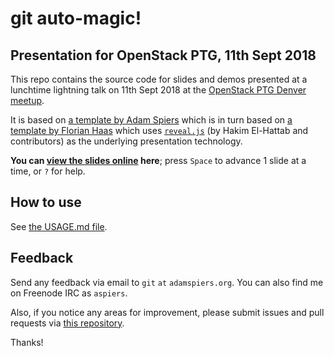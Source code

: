 # git auto-magic!

## Presentation for OpenStack PTG, 11th Sept 2018

This repo contains the source code for slides and demos presented at a
lunchtime lightning talk on 11th Sept 2018 at the [OpenStack PTG Denver
meetup](https://www.openstack.org/ptg).

It is based on
[a template by Adam Spiers](https://github.com/aspiers/presentation-template/)
which is in turn based on
[a template by Florian Haas](https://github.com/fghaas/presentation-template/)
which uses [`reveal.js`](https://github.com/hakimel/reveal.js/) (by
Hakim El-Hattab and contributors) as the underlying presentation
technology.

**You can
[view the slides online](http://aspiers.github.io/nashville-git-automagic-apr-2019/)
here**; press `Space` to advance 1 slide at a time, or `?` for help.

## How to use

See [the USAGE.md file](USAGE.md).

## Feedback

Send any feedback via email to `git` `at` `adamspiers.org`.  You can
also find me on Freenode IRC as `aspiers`.

Also, if you notice any areas for improvement, please submit issues
and pull requests via
[this repository](https://github.com/aspiers/nashville-git-automagic-apr-2019/).

Thanks!
